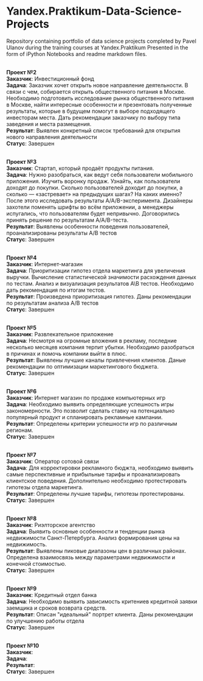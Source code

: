# Yandex.Praktikum-Data-Science-Projects
Repository containing portfolio of data science projects completed by Pavel Ulanov during the training courses at Yandex.Praktikum Presented in the form of iPython Notebooks and readme markdown files.

<br><b>Проект №2</b>
<br> <b>Заказчик</b>: Инвестиционный фонд
<br> <b>Задача</b>: Заказчик хочет открыть новое направление деятельности. В связи с чем, собирается открыть общественного питания в Москве. Необходимо подготовить исследование рынка общественного питания в Москве, найти интересные особенности и презентовать полученные результаты, которые в будущем помогут в выборе подходящего инвесторам места. Дать рекомендации заказчику по выбору типа заведения и места размещения.
<br><b>Результат</b>: Выявлен конкретный список требований для открытия нового направления деятельности
<br><b>Статус</b>: Завершен

<br><b>Проект №3</b>
<br><b>Заказчик</b>: Стартап, который продаёт продукты питания.
<br><b>Задача</b>: Нужно разобраться, как ведут себя пользователи мобильного приложения. Изучить воронку продаж. Узнайть, как пользователи доходят до покупки. Сколько пользователей доходит до покупки, а сколько — «застревает» на предыдущих шагах? На каких именно?
После этого исследовать результаты A/A/B-эксперимента. Дизайнеры захотели поменять шрифты во всём приложении, а менеджеры испугались, что пользователям будет непривычно. Договорились принять решение по результатам A/A/B-теста. 
<br><b>Результат</b>: Выявлены особенности поведения пользователей, проанализированы результаты А/В тестов
<br><b>Статус</b>: Завершен

<br><b>Проект №4</b>
<br><b>Заказчик</b>: Интернет-магазин
<br><b>Задача</b>: Приоритизации гипотез отдела маркетинга для увеличения выручки. Вычисление статистической значимости расхождения данных по тестам. Анализ и визуализация результатов А\В тестов. Необходимо дать рекомендация по итогам тестов.
<br><b>Результат</b>: Произведена приоритизация гипотез. Даны рекомендации по результатам анализа А/В тестов
<br><b>Статус</b>: Завершен

<br><b>Проект №5</b>
<br><b>Заказчик</b>: Развлекательное приложение
<br><b>Задача</b>: Несмотря на огромные вложения в рекламу, последние несколько месяцев компания терпит убытки. Необходимо разобраться в причинах и помочь компании выйти в плюс.
<br><b>Результат</b>: Выявлены лучшие каналы привлечения клиентов. Даные рекомендации по оптимизации маркетингового бюджета.
<br><b>Статус</b>: Завершен

<br><b>Проект №6</b>
<br><b>Заказчик</b>: Интернет магазин по продаже компьютерных игр
<br><b>Задача</b>: Необходимо выявить определяющие успешность игры закономерности. Это позволит сделать ставку на потенциально популярный продукт и спланировать рекламные кампании.
<br><b>Результат</b>: Определены критерии успешности игр по различным регионам. 
<br><b>Статус</b>: Завершен

<br><b>Проект №7</b>
<br><b>Заказчик</b>: Оператор сотовой связи
<br><b>Задача</b>: Для корректировки рекламного бюджта, необходимо выявить самые перспективные и прибыльные тарифы и проанализировать клиентское поведения. Дополнительно необходимо протестировать гипотезы отдела маркетинга.
<br><b>Результат</b>: Определены лучшие тарифы, гипотезы протестированы.
<br><b>Статус</b>: Завершен

<br><b>Проект №8</b>
<br><b>Заказчик</b>: Риэлторское агентство
<br><b>Задача</b>: Выявить основные особенности и тенденции рынка недвижимости Санкт-Петербурга. Анализ формирования цены на недвижимость.
<br><b>Результат</b>: Выявлены пиковые диапазоны цен в различных районах. Определена взаимосвязь между параметрами недвижимости и конечной стоимостью.
<br><b>Статус</b>: Завершен

<br><b>Проект №9</b>
<br><b>Заказчик</b>: Кредитный отдел банка
<br><b>Задача</b>: Необходимо выявить зависимость критениев кредитной заявки заемщика и сроков возврата средств.
<br><b>Результат</b>: Описан "идеальный" портрет клиента. Даны рекомендации по улучшению работы отдела
<br><b>Статус</b>: Завершен

<br><b>Проект №10</b>
<br><b>Заказчик</b>:
<br><b>Задача</b>:
<br><b>Результат</b>:
<br><b>Статус</b>: Завершен

